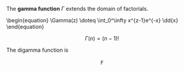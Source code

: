 The **gamma function** $\Gamma$ extends the domain of factorials.

\begin{equation}
\Gamma(z) \doteq \int_0^\infty x^{z-1}e^{-x} \dd{x}
\end{equation}

$$
\Gamma(n) = (n-1)!
$$

The digamma function is 

$$
\digamma
$$